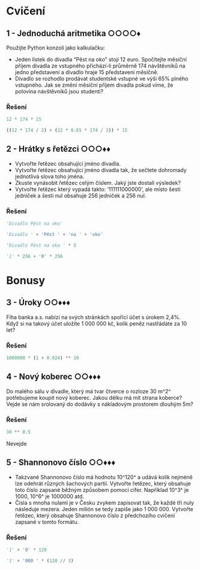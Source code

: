# Cvičení

## 1 - Jednoduchá aritmetika ○○○○♦

Použijte Python konzoli jako kalkulačku:

- Jeden lístek do divadla “Pěst na oko” stojí 12 euro. Spočítejte měsíční příjem divadla ze vstupného přichází-li
  průměrně 174 návštěvníků na jedno představení a divadlo hraje 15 představení měsíčně.
- Divadlo se rozhodlo prodávat studentské vstupné ve výši 65% plného vstupného. Jak se změní měsíční příjem divadla
  pokud víme, že polovina návštěvníků jsou studenti?

### Řešení

```python
12 * 174 * 15
```

```python
((12 * 174 / 2) + (12 * 0.65 * 174 / 2)) * 15
```

## 2 - Hrátky s řetězci ○○○♦♦

- Vytvořte řetězec obsahující jméno divadla.
- Vytvořte řetězec obsahující jméno divadla tak, že sečtete dohromady jednotlivá slova toho jména.
- Zkuste vynásobit řetězec celým číslem. Jaký jste dostali výsledek?
- Vytvořte řetězec který vypadá takto: ‘111111000000’, ale místo šesti jedniček a šesti nul obsahuje 256 jedniček a 256
  nul.

### Řešení

```python
'Divadlo Pěst na oko'
```

```python
'Divadlo ' + 'Pěst ' + 'na ' + 'oko'
```

```python
'Divadlo Pěst na oko ' * 5
```

```python
'1' * 256 + '0' * 256
```

# Bonusy

## 3 - Úroky ○○♦♦♦

Fíha banka a.s. nabízí na svých stránkách spořící účet s úrokem 2,4%.  
Když si na takový účet uložíte 1 000 000 kč, kolik peněz nastřádáte za 10 let?

### Řešení

```python
1000000 * (1 + 0.024) ** 10
```

## 4 - Nový koberec ○○♦♦♦

Do malého sálu v divadle, který má tvar čtverce o rozloze 30 m^2^ potřebujeme koupit nový koberec. Jakou délku má mít
strana koberce? Vejde se nám srolovaný do dodávky s nákladovým prostorem dlouhým 5m?

### Řešení

```python
30 ** 0.5
```

Nevejde

## 5 - Shannonovo číslo ○○♦♦♦

- Takzvané Shannonovo číslo má hodnotu 10^120^ a udává kolik nejméně lze odehrát různých šachových partií. Vytvořte
  řetězec, který obsahuje toto číslo zapsané běžným způsobem pomocí cifer. Například 10^3^ je 1000, 10^6^ je 1000000
  atd.
- Čísla s mnoha nulami je v Česku zvykem zapisovat tak, že každé tři nuly následuje mezera. Jeden milión se tedy zapíše
  jako 1 000 000. Vytvořte řetězec, který obsahuje Shannonovo číslo z předchozího cvičení zapsané v tomto formátu.

### Řešení

```python
'1' + '0' * 120
```

```python
'1' + '000 ' * (120 // 3)
```
